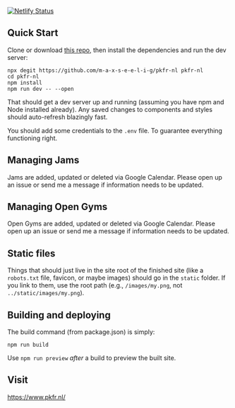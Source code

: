 [![Netlify Status](https://api.netlify.com/api/v1/badges/dcc3a06f-99aa-4007-a795-5a0df889dced/deploy-status)](https://app.netlify.com/sites/pkfr/deploys)

## Quick Start

Clone or download [this repo](https://github.com/m-a-x-s-e-e-l-i-g/pkfr-nl), then install the dependencies and run the dev server:

```
npx degit https://github.com/m-a-x-s-e-e-l-i-g/pkfr-nl pkfr-nl
cd pkfr-nl
npm install
npm run dev -- --open
```

That should get a dev server up and running (assuming you have npm and Node installed already). Any saved changes to components and styles should auto-refresh blazingly fast.

You should add some credentials to the `.env` file. To guarantee everything functioning right.

## Managing Jams

Jams are added, updated or deleted via Google Calendar.
Please open up an issue or send me a message if information needs to be updated.

## Managing Open Gyms

Open Gyms are added, updated or deleted via Google Calendar.
Please open up an issue or send me a message if information needs to be updated.

## Static files

Things that should just live in the site root of the finished site (like a `robots.txt` file, favicon, or maybe images) should go in the `static` folder. If you link to them, use the root path (e.g., `/images/my.png`, not `../static/images/my.png`).

## Building and deploying

The build command (from package.json) is simply:

```
npm run build
```

Use `npm run preview` _after_ a build to preview the built site.

## Visit

https://www.pkfr.nl/
